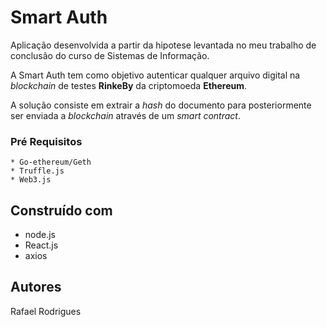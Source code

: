 # Smart Auth

Aplicação desenvolvida a partir da hipotese levantada no meu trabalho de conclusão do curso de Sistemas de Informação. 

A Smart Auth tem como objetivo autenticar qualquer arquivo digital na *blockchain* de testes **RinkeBy** da criptomoeda **Ethereum**.

A solução consiste em extrair a *hash* do documento para posteriormente ser enviada a *blockchain* através de um *smart contract*.

### Pré Requisitos

```
* Go-ethereum/Geth
* Truffle.js
* Web3.js
```
## Construído com

* node.js
* React.js
* axios

## Autores

Rafael Rodrigues
